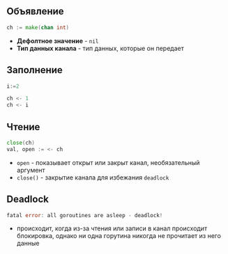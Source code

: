 ## Объявление

```go
ch := make(chan int)
```
- **Дефолтное значение** - `nil`
- **Тип данных канала** - тип данных, которые он передает

## Заполнение

```go
i:=2

ch <- 1
ch <- i
```

## Чтение

```go
close(ch)
val, open := <- ch
```
- `open` - показывает открыт или закрыт канал, необязательный аргумент
- `close()` - закрытие канала  для избежания `deadlock`


## Deadlock

```go
fatal error: all goroutines are asleep - deadlock!
```
- происходит, когда из-за чтения или записи в канал происходит блокировка, однако ни одна горутина никогда не прочитает из него данные
